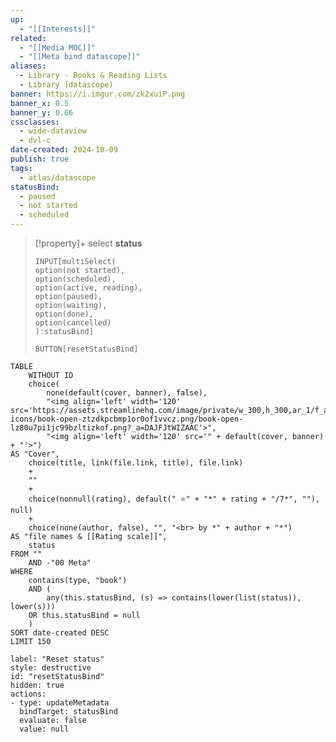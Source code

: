 ```yaml
---
up:
  - "[[Interests]]"
related:
  - "[[Media MOC]]"
  - "[[Meta bind datascope]]"
aliases:
  - Library - Books & Reading Lists
  - Library (datascope)
banner: https://i.imgur.com/zk2xuiP.png
banner_x: 0.5
banner_y: 0.66
cssclasses:
  - wide-dataview
  - dvl-c
date-created: 2024-10-09
publish: true
tags:
  - atlas/datascope
statusBind:
  - paused
  - not started
  - scheduled
---
```


> [!property]+ select **status**
>
> ```meta-bind
> INPUT[multiSelect(
> option(not started), 
> option(scheduled),
> option(active, reading), 
> option(paused), 
> option(waiting), 
> option(done), 
> option(cancelled)
> ):statusBind]
> ```
>  `BUTTON[resetStatusBind]`


```dataview
TABLE 
    WITHOUT ID
    choice(
        none(default(cover, banner), false), 
        "<img align='left' width='120' src='https://assets.streamlinehq.com/image/private/w_300,h_300,ar_1/f_auto/v1/icons/all-icons/book-open-ztzdkpcbmp1or0of1vvcz.png/book-open-lz80u7pi1jc99bzltizkof.png?_a=DAJFJtWIZAAC'>", 
        "<img align='left' width='120' src='" + default(cover, banner) + "'>") 
AS "Cover",
    choice(title, link(file.link, title), file.link) 
    + 
    ""
    +
    choice(nonnull(rating), default(" ⭐" + "*" + rating + "/7*", ""), null)
    + 
    choice(none(author, false), "", "<br> by *" + author + "*") 
AS "file names & [[Rating scale]]",
    status
FROM "" 
    AND -"00 Meta"
WHERE 
    contains(type, "book") 
    AND (
        any(this.statusBind, (s) => contains(lower(list(status)), lower(s)))
    OR this.statusBind = null
    )
SORT date-created DESC
LIMIT 150
```


```meta-bind-button
label: "Reset status"
style: destructive
id: "resetStatusBind"
hidden: true
actions:
- type: updateMetadata
  bindTarget: statusBind
  evaluate: false
  value: null